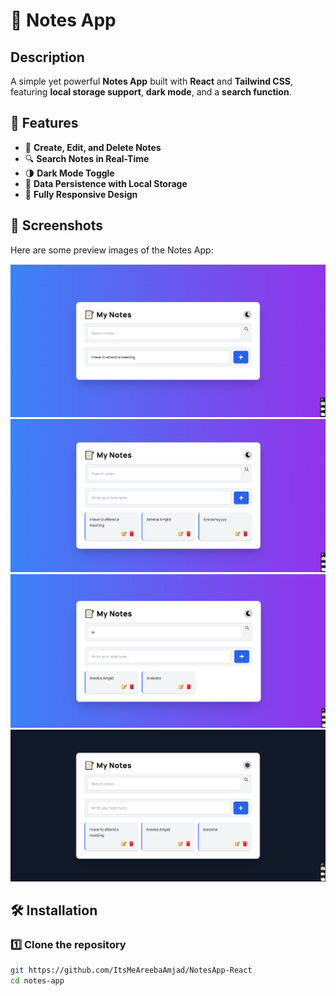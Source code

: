 # 📌 Notes App  

## Description  
A simple yet powerful **Notes App** built with **React** and **Tailwind CSS**, featuring **local storage support**, **dark mode**, and a **search function**.  

## 🚀 Features  
- 📝 **Create, Edit, and Delete Notes**  
- 🔍 **Search Notes in Real-Time**  
- 🌗 **Dark Mode Toggle**  
- 💾 **Data Persistence with Local Storage**  
- 📱 **Fully Responsive Design**  

## 📸 Screenshots  
Here are some preview images of the Notes App:  

![Screenshot 1](https://github.com/ItsMeAreebaAmjad/NotesApp-React/blob/main/image1.png)  
![Screenshot 2](https://github.com/ItsMeAreebaAmjad/NotesApp-React/blob/main/image2.png)  
![Screenshot 3](https://github.com/ItsMeAreebaAmjad/NotesApp-React/blob/main/image3.png)  
![Screenshot 4](https://github.com/ItsMeAreebaAmjad/NotesApp-React/blob/main/image4.png)
 

## 🛠️ Installation  

### 1️⃣ Clone the repository  
```bash
git https://github.com/ItsMeAreebaAmjad/NotesApp-React
cd notes-app

